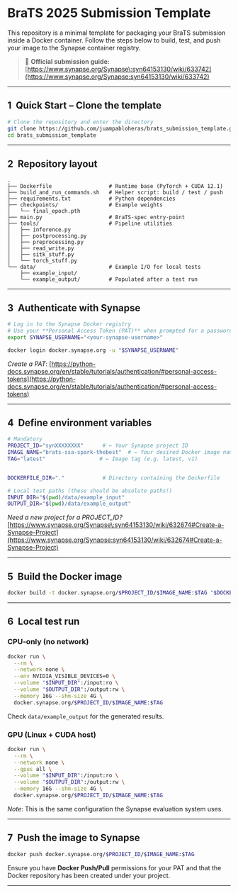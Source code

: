 # BraTS 2025 Submission Template

This repository is a minimal template for packaging your BraTS submission inside a Docker container.  Follow the steps below to build, test, and push your image to the Synapse container registry.

> 📄 **Official submission guide:** [https://www.synapse.org/Synapse\:syn64153130/wiki/633742](https://www.synapse.org/Synapse:syn64153130/wiki/633742)

---

## 1  Quick Start – Clone the template

```bash
# Clone the repository and enter the directory
git clone https://github.com/juampabloheras/brats_submission_template.git
cd brats_submission_template
```

---

## 2  Repository layout

```text
.
├── Dockerfile                  # Runtime base (PyTorch + CUDA 12.1)
├── build_and_run_commands.sh   # Helper script: build / test / push
├── requirements.txt            # Python dependencies
├── checkpoints/                # Example weights
│   └── final_epoch.pth
├── main.py                     # BraTS‑spec entry‑point
├── tools/                      # Pipeline utilities
│   ├── inference.py
│   ├── postprocessing.py
│   ├── preprocessing.py
│   ├── read_write.py
│   ├── sitk_stuff.py
│   └── torch_stuff.py
└── data/                       # Example I/O for local tests
    ├── example_input/
    └── example_output/         # Populated after a test run
```

---

## 3  Authenticate with Synapse

```bash
# Log in to the Synapse Docker registry
# Use your **Personal Access Token (PAT)** when prompted for a password
export SYNAPSE_USERNAME="<your‑synapse‑username>"

docker login docker.synapse.org -u "$SYNAPSE_USERNAME"
```

*Create a PAT*: [https://python-docs.synapse.org/en/stable/tutorials/authentication/#personal-access-tokens](https://python-docs.synapse.org/en/stable/tutorials/authentication/#personal-access-tokens)

---

## 4  Define environment variables

```bash
# Mandatory
PROJECT_ID="synXXXXXXXX"      # ← Your Synapse project ID
IMAGE_NAME="brats-ssa-spark-thebest"  # ← Your desired Docker image name
TAG="latest"                 # ← Image tag (e.g. latest, v1)


DOCKERFILE_DIR="."            # Directory containing the Dockerfile

# Local test paths (these should be absolute paths!) 
INPUT_DIR="$(pwd)/data/example_input"
OUTPUT_DIR="$(pwd)/data/example_output"
```

*Need a new project for a PROJECT_ID?* [https://www.synapse.org/Synapse\:syn64153130/wiki/632674#Create-a-Synapse-Project](https://www.synapse.org/Synapse:syn64153130/wiki/632674#Create-a-Synapse-Project)

---

## 5  Build the Docker image

```bash
docker build -t docker.synapse.org/$PROJECT_ID/$IMAGE_NAME:$TAG "$DOCKERFILE_DIR"
```

---

## 6  Local test run

### CPU‑only (no network)

```bash
docker run \
  --rm \
  --network none \
  --env NVIDIA_VISIBLE_DEVICES=0 \
  --volume "$INPUT_DIR":/input:ro \
  --volume "$OUTPUT_DIR":/output:rw \
  --memory 16G --shm-size 4G \
  docker.synapse.org/$PROJECT_ID/$IMAGE_NAME:$TAG
```

Check `data/example_output` for the generated results.

### GPU (Linux + CUDA host)

```bash
docker run \
  --rm \
  --network none \
  --gpus all \
  --volume "$INPUT_DIR":/input:ro \
  --volume "$OUTPUT_DIR":/output:rw \
  --memory 16G --shm-size 4G \
  docker.synapse.org/$PROJECT_ID/$IMAGE_NAME:$TAG
```

*Note*: This is the same configuration the Synapse evaluation system uses.

---

## 7  Push the image to Synapse 

```bash
docker push docker.synapse.org/$PROJECT_ID/$IMAGE_NAME:$TAG
```

Ensure you have **Docker Push/Pull** permissions for your PAT and that the Docker repository has been created under your project.

---

